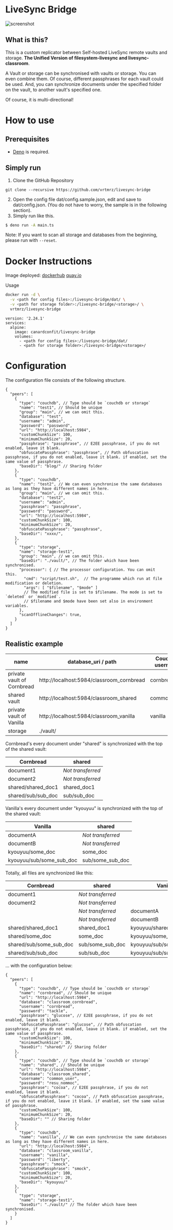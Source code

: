 # LiveSync Bridge

![screenshot](https://github.com/vrtmrz/livesync-bridge/assets/45774780/457f8909-14e4-4d86-bcf9-24fad7d3342a)

## What is this?

This is a custom replicator between Self-hosted LiveSync remote vaults and
storage. **The Unified Version of filesystem-livesync and livesync-classroom**.

A Vault or storage can be synchronised with vaults or storage. You can even combine them. Of course, different passphrases for each vault could be used.
And, you can synchronize documents under the specified folder on the vault, to another vault's specified one.

Of course, it is multi-directional!

# How to use

## Prerequisites

- [Deno](https://deno.com/) is required.

## Simply run

1. Clone the GitHub Repository

```git
git clone --recursive https://github.com/vrtmrz/livesync-bridge
```

2. Open the config file dat/config.sample.json, edit and save to
   dat/config.json. (You do not have to worry, the sample is in the following
   section).
3. Simply run like this.

```bash
$ deno run -A main.ts
```

Note: If you want to scan all storage and databases from the beginning, please run with `--reset`.

# Docker Instructions

Image deployed: [dockerhub](https://hub.docker.com/repository/docker/vrtmrz/livesync-bridge/) [quay.io](https://quay.io/repository/vrtmrz/livesync-bridge)

Usage

```bash
docker run -d \
  -v <path for config files>:/livesync-bridge/dat/ \
  -v <path for storage folder>:/livesync-bridge/<storage>/ \
  vrtmrz/livesync-bridge
```

```docker-compose
version: '2.24.1'
services:
  alpine:
    image: canardconfit/livesync-bridge
    volumes:
      - <path for config files>:/livesync-bridge/dat/
      - <path for storage folder>:/livesync-bridge/<storage>/
```

# Configuration

The configuration file consists of the following structure.

```jsonc
{
  "peers": [
    {
      "type": "couchdb", // Type should be `couchdb or storage`
      "name": "test1", // Should be unique
      "group": "main", // we can omit this.
      "database": "test",
      "username": "admin",
      "password": "password",
      "url": "http://localhost:5984",
      "customChunkSize": 100,
      "minimumChunkSize": 20,
      "passphrase": "passphrase", // E2EE passphrase, if you do not enabled, leave it blank.
      "obfuscatePassphrase": "passphrase", // Path obfuscation passphrase, if you do not enabled, leave it blank. if enabled, set the same value of passphrase.
      "baseDir": "blog/" // Sharing folder
    },
    {
      "type": "couchdb",
      "name": "test2", // We can even synchronise the same databases as long as they have different names in here.
      "group": "main", // we can omit this.
      "database": "test2",
      "username": "admin",
      "passphrase": "passphrase",
      "password": "password",
      "url": "http://localhost:5984",
      "customChunkSize": 100,
      "minimumChunkSize": 20,
      "obfuscatePassphrase": "passphrase",
      "baseDir": "xxxx/",
    },
    {
      "type": "storage",
      "name": "storage-test1",
      "group": "main", // we can omit this.
      "baseDir": "./vault/", // The folder which have been synchronised.
      "processor": { // The processor configuration. You can omit this.
        "cmd": "script/test.sh",  // The programme which run at file modification or deletion.
        "args": [ "$filename", "$mode" ] 
        // The modified file is set to $filename. The mode is set to `deleted` or `modified`. 
        // $filename and $mode have been set also in environment variables.
      },
      "scanOfflineChanges": true,
    }
  ]
}
```

## Realistic example

| name                       | database_uri / path                       | CouchDB username | CouchDB password | vault E2EE passphrase | baseDir  |
| -------------------------- | ----------------------------------------- | ---------------- | ---------------- | --------------------- | -------- |
| private vault of Cornbread | http://localhost:5984/classroom_cornbread | cornbread        | tackle           | glucose               | shared/  |
| shared vault               | http://localhost:5984/classroom_shared    | common_user      | resu_nommoc      | cocoa                 |          |
| private vault of Vanilla   | http://localhost:5984/classroom_vanilla   | vanilla          | liberty          | smock                 | kyouyuu/ |
| storage                    | ./vault/                                  |                  |                  |                       |          |

Cornbread's every document under "shared" is synchronized with the top of the
shared vault:

| Cornbread          | shared            |
| ------------------ | ----------------- |
| document1          | _Not transferred_ |
| document2          | _Not transferred_ |
| shared/shared_doc1 | shared_doc1       |
| shared/sub/sub_doc | sub/sub_doc       |

Vanilla's every document under "kyouyuu" is synchronized with the top of the
shared vault:

| Vanilla                  | shared            |
| ------------------------ | ----------------- |
| documentA                | _Not transferred_ |
| documentB                | _Not transferred_ |
| kyouyuu/some_doc         | some_doc          |
| kyouyuu/sub/some_sub_doc | sub/some_sub_doc  |

Totally, all files are synchronized like this:

| Cornbread               | shared            | Vanilla                  |
| ----------------------- | ----------------- | ------------------------ |
| document1               | _Not transferred_ |                          |
| document2               | _Not transferred_ |                          |
|                         | _Not transferred_ | documentA                |
|                         | _Not transferred_ | documentB                |
| shared/shared_doc1      | shared_doc1       | kyouyuu/shared_doc1      |
| shared/some_doc         | some_doc          | kyouyuu/some_doc         |
| shared/sub/some_sub_doc | sub/some_sub_doc  | kyouyuu/sub/some_sub_doc |
| shared/sub/sub_doc      | sub/sub_doc       | kyouyuu/sub/sub_doc      |

... with the configuration below:

````jsonc
{
  "peers": [
    {
      "type": "couchdb", // Type should be `couchdb or storage`
      "name": "cornbread", // Should be unique
      "url": "http://localhost:5984",
      "database": "classroom_cornbread",
      "username": "cornbread",
      "password": "tackle",
      "passphrase": "glucose", // E2EE passphrase, if you do not enabled, leave it blank.
      "obfuscatePassphrase": "glucose", // Path obfuscation passphrase, if you do not enabled, leave it blank. if enabled, set the same value of passphrase.
      "customChunkSize": 100,
      "minimumChunkSize": 20,
      "baseDir": "shared/" // Sharing folder
    },
    {
      "type": "couchdb", // Type should be `couchdb or storage`
      "name": "shared", // Should be unique
      "url": "http://localhost:5984",
      "database": "classroom_shared",
      "username": "common_user",
      "password": "resu_nommoc",
      "passphrase": "cocoa", // E2EE passphrase, if you do not enabled, leave it blank.
      "obfuscatePassphrase": "cocoa", // Path obfuscation passphrase, if you do not enabled, leave it blank. if enabled, set the same value of passphrase.
      "customChunkSize": 100,
      "minimumChunkSize": 20,
      "baseDir": "" // Sharing folder
    },
    {
      "type": "couchdb",
      "name": "vanilla", // We can even synchronise the same databases as long as they have different names in here.
      "url": "http://localhost:5984",
      "database": "classroom_vanilla",
      "username": "vanilla",
      "password": "liberty",
      "passphrase": "smock",
      "obfuscatePassphrase": "smock",
      "customChunkSize": 100,
      "minimumChunkSize": 20,
      "baseDir": "kyouyuu/"
    },
    {
      "type": "storage",
      "name": "storage-test1",
      "baseDir": "./vault/" // The folder which have been synchronised.
    }
  ]
}
````
